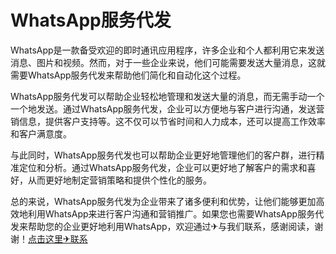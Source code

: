 # WhatsApp服务代发

WhatsApp是一款备受欢迎的即时通讯应用程序，许多企业和个人都利用它来发送消息、图片和视频。然而，对于一些企业来说，他们可能需要发送大量消息，这就需要WhatsApp服务代发来帮助他们简化和自动化这个过程。

WhatsApp服务代发可以帮助企业轻松地管理和发送大量的消息，而无需手动一个一个地发送。通过WhatsApp服务代发，企业可以方便地与客户进行沟通，发送营销信息，提供客户支持等。这不仅可以节省时间和人力成本，还可以提高工作效率和客户满意度。

与此同时，WhatsApp服务代发也可以帮助企业更好地管理他们的客户群，进行精准定位和分析。通过WhatsApp服务代发，企业可以更好地了解客户的需求和喜好，从而更好地制定营销策略和提供个性化的服务。

总的来说，WhatsApp服务代发为企业带来了诸多便利和优势，让他们能够更加高效地利用WhatsApp来进行客户沟通和营销推广。如果您也需要WhatsApp服务代发来帮助您的企业更好地利用WhatsApp，欢迎通过✈与我们联系，感谢阅读，谢谢！[点击这里✈联系](https://t.me/LM999bot)
